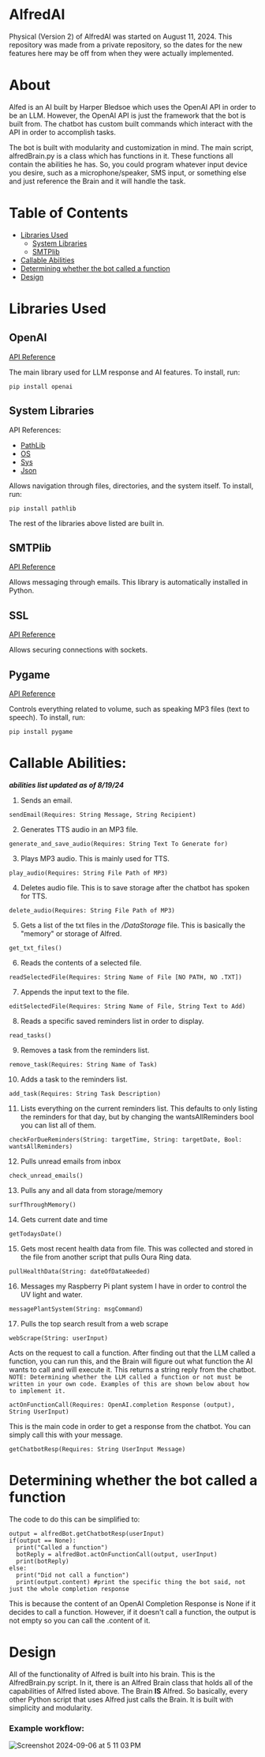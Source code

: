 # AlfredAI

Physical (Version 2) of AlfredAI was started on August 11, 2024.
This repository was made from a private repository, so the dates for the new features here may be off from when they were actually implemented.

# About

Alfed is an AI built by Harper Bledsoe which uses the OpenAI API in order to be an LLM. However, the OpenAI API is just the framework that the bot is built from. The chatbot has custom built commands which interact with the API in order to accomplish tasks.

The bot is built with modularity and customization in mind. The main script, alfredBrain.py is a class which has functions in it. These functions all contain the abilities he has. So, you could program whatever input device you desire, such as a microphone/speaker, SMS input, or something else and just reference the Brain and it will handle the task.

# Table of Contents
- [Libraries Used](#Libraries-Used)
    - [System Libraries](#system-libraries)
    - [SMTPlib](#SMTPlib)
- [Callable Abilities](#Callable-Abilities)
- [Determining whether the bot called a function](#determining-whether-the-bot-called-a-function)
- [Design](#design)
  

# Libraries Used

## OpenAI

[API Reference](https://platform.openai.com/docs/api-reference/introduction?lang=python)

The main library used for LLM response and AI features. 
To install, run:
```
pip install openai
```

## System Libraries

API References:
- [PathLib](https://docs.python.org/3/library/pathlib.html)
- [OS](https://docs.python.org/3/library/os.html)
- [Sys](https://docs.python.org/3/library/sys.html)
- [Json](https://docs.python.org/3/library/json.html)

Allows navigation through files, directories, and the system itself.
To install, run:
```
pip install pathlib
```
The rest of the libraries above listed are built in.

## SMTPlib

[API Reference](https://docs.python.org/3/library/smtplib.html)

Allows messaging through emails.
This library is automatically installed in Python.

## SSL

[API Reference](https://docs.python.org/3/library/ssl.html)

Allows securing connections with sockets.

## Pygame

[API Reference](https://www.pygame.org/docs/)

Controls everything related to volume, such as speaking MP3 files (text to speech).
To install, run:
```
pip install pygame
```


# Callable Abilities:

**_abilities list updated as of 8/19/24_**

1. Sends an email.

```
sendEmail(Requires: String Message, String Recipient)
```

2. Generates TTS audio in an MP3 file.

```
generate_and_save_audio(Requires: String Text To Generate for)
```

3. Plays MP3 audio. This is mainly used for TTS.

```
play_audio(Requires: String File Path of MP3)
```

4. Deletes audio file. This is to save storage after the chatbot has spoken for TTS.

```
delete_audio(Requires: String File Path of MP3)
```

5. Gets a list of the txt files in the _/DataStorage_ file. This is basically the "memory" or storage of Alfred.

```
get_txt_files()
```

6. Reads the contents of a selected file.

```
readSelectedFile(Requires: String Name of File [NO PATH, NO .TXT])
```

7. Appends the input text to the file.

```
editSelectedFile(Requires: String Name of File, String Text to Add)
```

8. Reads a specific saved reminders list in order to display.

```
read_tasks()
```

9. Removes a task from the reminders list.

```
remove_task(Requires: String Name of Task)
```

10. Adds a task to the reminders list.

```
add_task(Requires: String Task Description)
```

11. Lists everything on the current reminders list. This defaults to only listing the reminders for that day, but by changing the wantsAllReminders bool you can list all of them.

```
checkForDueReminders(String: targetTime, String: targetDate, Bool: wantsAllReminders)
```

12. Pulls unread emails from inbox

```
check_unread_emails()
```

13. Pulls any and all data from storage/memory

```
surfThroughMemory()
```

14. Gets current date and time

```
getTodaysDate()
```

15. Gets most recent health data from file. This was collected and stored in the file from another script that pulls Oura Ring data.

```
pullHealthData(String: dateOfDataNeeded)
```

16. Messages my Raspberry Pi plant system I have in order to control the UV light and water.

```
messagePlantSystem(String: msgCommand)
```

17. Pulls the top search result from a web scrape

```
webScrape(String: userInput)
```

Acts on the request to call a function. After finding out that the LLM called a function, you can run this, and the Brain will figure out what function the AI wants to call and will execute it. This returns a string reply from the chatbot.
`NOTE: Determining whether the LLM called a function or not must be written in your own code. Examples of this are shown below about how to implement it.`

```
actOnFunctionCall(Requires: OpenAI.completion Response (output), String UserInput)
```

This is the main code in order to get a response from the chatbot. You can simply call this with your message.

```
getChatbotResp(Requires: String UserInput Message)
```

# Determining whether the bot called a function

The code to do this can be simplified to:

```
output = alfredBot.getChatbotResp(userInput)
if(output == None):
  print("Called a function")
  botReply = alfredBot.actOnFunctionCall(output, userInput)
  print(botReply)
else:
  print("Did not call a function")
  print(output.content) #print the specific thing the bot said, not just the whole completion response
```

This is because the content of an OpenAI Completion Response is None if it decides to call a function. However, if it doesn't call a function, the output is not empty so you can call the .content of it.

# Design

All of the functionality of Alfred is built into his brain. This is the AlfredBrain.py script. In it, there is an Alfred Brain class that holds all of the capabilities of Alfred listed above. The Brain **IS** Alfred. So basically, every other Python script that uses Alfred just calls the Brain. It is built with simplicity and modularity.

### Example workflow:

![Screenshot 2024-09-06 at 5 11 03 PM](https://github.com/user-attachments/assets/9b3af6e7-ba76-4ac3-8ec1-91bc4db23cb0)

